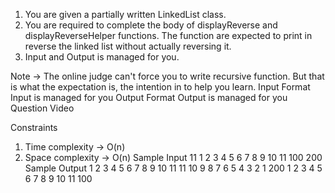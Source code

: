1. You are given a partially written LinkedList class.
2. You are required to complete the body of displayReverse and displayReverseHelper functions. The function are expected to print in reverse the linked list without actually reversing it.
3. Input and Output is managed for you.

Note -> The online judge can't force you to write recursive function. But that is what the expectation is, the intention in to help you learn.
Input Format
Input is managed for you
Output Format
Output is managed for you
Question Video

Constraints

1. Time complexity -> O(n)
2. Space complexity -> O(n)
   Sample Input
   11
   1 2 3 4 5 6 7 8 9 10 11
   100
   200
   Sample Output
   1 2 3 4 5 6 7 8 9 10 11
   11 10 9 8 7 6 5 4 3 2 1
   200 1 2 3 4 5 6 7 8 9 10 11 100
